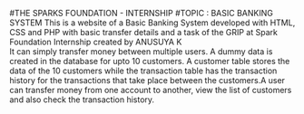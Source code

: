 #THE SPARKS FOUNDATION - INTERNSHIP
#TOPIC : BASIC BANKING SYSTEM
     This is a website of a Basic Banking System developed with HTML, CSS and PHP with basic transfer details and a task of the GRIP at Spark Foundation Internship created by 
ANUSUYA K     
      It can simply transfer money between multiple users. A dummy data is created in the database for upto 10 customers. A customer table stores the data of the 10 customers while the transaction table has the transaction history for the transactions that take place between the customers.A user can transfer money from one account to another, view the list of customers and also check the transaction history.

